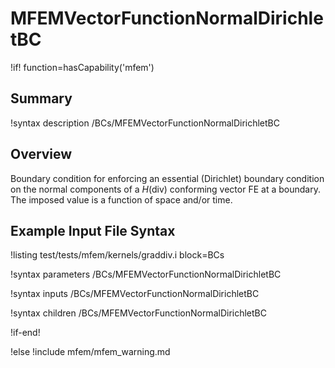 # MFEMVectorFunctionNormalDirichletBC

!if! function=hasCapability('mfem')

## Summary

!syntax description /BCs/MFEMVectorFunctionNormalDirichletBC

## Overview

Boundary condition for enforcing an essential (Dirichlet) boundary condition on the normal
components of a $H(\mathrm{div})$ conforming vector FE at a boundary. The imposed value is
a function of space and/or time.

## Example Input File Syntax

!listing test/tests/mfem/kernels/graddiv.i block=BCs

!syntax parameters /BCs/MFEMVectorFunctionNormalDirichletBC

!syntax inputs /BCs/MFEMVectorFunctionNormalDirichletBC

!syntax children /BCs/MFEMVectorFunctionNormalDirichletBC

!if-end!

!else
!include mfem/mfem_warning.md
